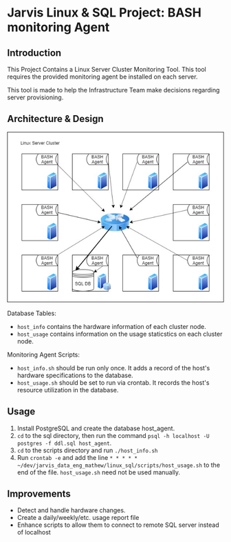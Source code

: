 # Jarvis Linux & SQL Project: BASH monitoring Agent

## Introduction

This Project Contains a Linux Server Cluster Monitoring Tool. This tool requires the provided monitoring agent be installed on each server.

This tool is made to help the Infrastructure Team make decisions regarding server provisioning.

## Architecture & Design

![System Diagram](assets/JRVS_Linux_SQL_Diagram.jpg)

Database Tables:
 - `host_info` contains the hardware information of each cluster node.
 - `host_usage` contains information on the usage staticstics on each cluster node.

Monitoring Agent Scripts:
 - `host_info.sh` should be run only once. It adds a record of the host's hardware specifications to the database.
 - `host_usage.sh` should be set to run via crontab. It records the host's resource utilization in the database.

## Usage
1. Install PostgreSQL and create the database host_agent.
2. `cd` to the sql directory, then run the command `psql -h localhost -U postgres -f ddl.sql host_agent`.
3. `cd` to the scripts directory and run `./host_info.sh`
4. Run `crontab -e` and add the line `* * * * * ~/dev/jarvis_data_eng_mathew/linux_sql/scripts/host_usage.sh` to the end of the file. `host_usage.sh` need not be used manually.

## Improvements
 - Detect and handle hardware changes.
 - Create a daily/weekly/etc. usage report file
 - Enhance scripts to allow them to connect to remote SQL server instead of localhost
